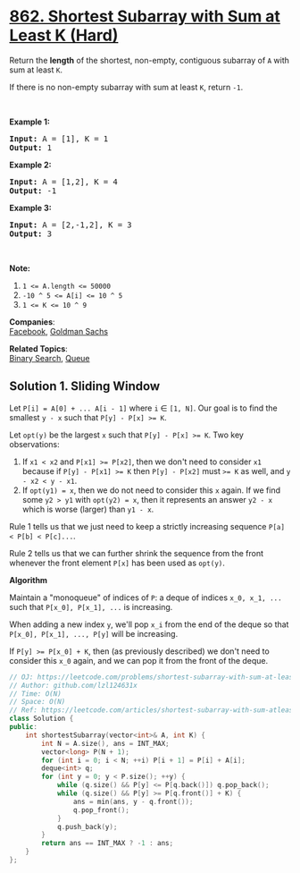 # [862. Shortest Subarray with Sum at Least K (Hard)](https://leetcode.com/problems/shortest-subarray-with-sum-at-least-k/)

<p>Return the <strong>length</strong> of the shortest, non-empty, contiguous&nbsp;subarray of <code>A</code> with sum at least <code>K</code>.</p>

<p>If there is no non-empty subarray with sum at least <code>K</code>, return <code>-1</code>.</p>

<p>&nbsp;</p>

<ol>
</ol>

<div>
<p><strong>Example 1:</strong></p>

<pre><strong>Input: </strong>A = <span id="example-input-1-1">[1]</span>, K = <span id="example-input-1-2">1</span>
<strong>Output: </strong><span id="example-output-1">1</span>
</pre>

<div>
<p><strong>Example 2:</strong></p>

<pre><strong>Input: </strong>A = <span id="example-input-2-1">[1,2]</span>, K = <span id="example-input-2-2">4</span>
<strong>Output: </strong><span id="example-output-2">-1</span>
</pre>

<div>
<p><strong>Example 3:</strong></p>

<pre><strong>Input: </strong>A = <span id="example-input-3-1">[2,-1,2]</span>, K = <span id="example-input-3-2">3</span>
<strong>Output: </strong><span id="example-output-3">3</span>
</pre>

<p>&nbsp;</p>

<p><strong>Note:</strong></p>

<ol>
	<li><code>1 &lt;= A.length &lt;= 50000</code></li>
	<li><code>-10 ^ 5&nbsp;&lt;= A[i] &lt;= 10 ^ 5</code></li>
	<li><code>1 &lt;= K &lt;= 10 ^ 9</code></li>
</ol>
</div>
</div>
</div>


**Companies**:  
[Facebook](https://leetcode.com/company/facebook), [Goldman Sachs](https://leetcode.com/company/goldman-sachs)

**Related Topics**:  
[Binary Search](https://leetcode.com/tag/binary-search/), [Queue](https://leetcode.com/tag/queue/)

## Solution 1. Sliding Window

Let `P[i] = A[0] + ... A[i - 1]` where `i` &isin; `[1, N]`. Our goal is to find the smallest `y - x` such that `P[y] - P[x] >= K`.

Let `opt(y)` be the largest `x` such that `P[y] - P[x] >= K`. Two key observations:
1. If `x1 < x2` and `P[x1] >= P[x2]`, then we don't need to consider `x1` because if `P[y] - P[x1] >= K` then `P[y] - P[x2]` must `>= K` as well, and `y - x2 < y - x1`.
1. If `opt(y1) = x`, then we do not need to consider this `x` again. If we find some `y2 > y1` with `opt(y2) = x`, then it represents an answer `y2 - x` which is worse (larger) than `y1 - x`.

Rule 1 tells us that we just need to keep a strictly increasing sequence `P[a] < P[b] < P[c]...`.

Rule 2 tells us that we can further shrink the sequence from the front whenever the front element `P[x]` has been used as `opt(y)`.

**Algorithm**

Maintain a "monoqueue" of indices of `P`: a deque of indices `x_0, x_1, ...` such that `P[x_0], P[x_1], ...` is increasing.

When adding a new index `y`, we'll pop `x_i` from the end of the deque so that `P[x_0], P[x_1], ..., P[y]` will be increasing.

If `P[y] >= P[x_0] + K`, then (as previously described) we don't need to consider this `x_0` again, and we can pop it from the front of the deque.

```cpp
// OJ: https://leetcode.com/problems/shortest-subarray-with-sum-at-least-k/
// Author: github.com/lzl124631x
// Time: O(N)
// Space: O(N)
// Ref: https://leetcode.com/articles/shortest-subarray-with-sum-atleast-k/
class Solution {
public:
    int shortestSubarray(vector<int>& A, int K) {
        int N = A.size(), ans = INT_MAX;
        vector<long> P(N + 1);
        for (int i = 0; i < N; ++i) P[i + 1] = P[i] + A[i];
        deque<int> q;
        for (int y = 0; y < P.size(); ++y) {
            while (q.size() && P[y] <= P[q.back()]) q.pop_back();
            while (q.size() && P[y] >= P[q.front()] + K) {
                ans = min(ans, y - q.front());
                q.pop_front();
            }
            q.push_back(y);
        }
        return ans == INT_MAX ? -1 : ans;
    }
};
```